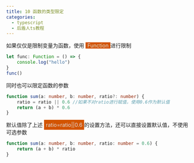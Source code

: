 ```yaml
---
title: 10 函数的类型限定
categories:
  - typescript
  - 后盾人ts教程
---
```


如果仅仅是限制变量为函数，使用 <span style='background-color:#d35400;color:#ddd;padding:0 5px 0 5px;'>Function</span>进行限制

```typescript
let func: Function = () => {
	console.log("hello")
}
func()
```

同时也可以限定函数的参数

```typescript
function sum(a: number, b: number, ratio?: number) {
	ratio = ratio || 0.6 //如果不对ratio进行赋值，使用0.6作为默认值
	return (a + b) * 0.6
}
```

默认值除了上述 <span style='background-color:#d35400;color:#ddd;padding:5px'>ratio=ratio||0.6</span>的设置方法，还可以直接设置默认值，不使用可选参数

```typescript
function sum(a: number, b: number, ratio: number = 0.6) {
	return (a + b) * ratio
}
```

